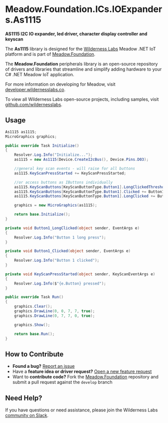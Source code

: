 # Meadow.Foundation.ICs.IOExpanders.As1115

**AS1115 I2C IO expander, led driver, character display controller and keyscan**

The **As1115** library is designed for the [Wilderness Labs](www.wildernesslabs.co) Meadow .NET IoT platform and is part of [Meadow.Foundation](https://developer.wildernesslabs.co/Meadow/Meadow.Foundation/).

The **Meadow.Foundation** peripherals library is an open-source repository of drivers and libraries that streamline and simplify adding hardware to your C# .NET Meadow IoT application.

For more information on developing for Meadow, visit [developer.wildernesslabs.co](http://developer.wildernesslabs.co/).

To view all Wilderness Labs open-source projects, including samples, visit [github.com/wildernesslabs](https://github.com/wildernesslabs/).

## Usage

```csharp
As1115 as1115;
MicroGraphics graphics;

public override Task Initialize()
{
    Resolver.Log.Info("Initialize...");
    as1115 = new As1115(Device.CreateI2cBus(), Device.Pins.D03);

    //general key scan events - will raise for all buttons
    as1115.KeyScanPressStarted += KeyScanPressStarted;

    //or access buttons as IButtons individually
    as1115.KeyScanButtons[KeyScanButtonType.Button1].LongClickedThreshold = TimeSpan.FromSeconds(1);
    as1115.KeyScanButtons[KeyScanButtonType.Button1].Clicked += Button1_Clicked;
    as1115.KeyScanButtons[KeyScanButtonType.Button1].LongClicked += Button1_LongClicked; ;

    graphics = new MicroGraphics(as1115);

    return base.Initialize();
}

private void Button1_LongClicked(object sender, EventArgs e)
{
    Resolver.Log.Info("Button 1 long press");
}

private void Button1_Clicked(object sender, EventArgs e)
{
    Resolver.Log.Info("Button 1 clicked");
}

private void KeyScanPressStarted(object sender, KeyScanEventArgs e)
{
    Resolver.Log.Info($"{e.Button} pressed");
}

public override Task Run()
{
    graphics.Clear();
    graphics.DrawLine(0, 0, 7, 7, true);
    graphics.DrawLine(0, 7, 7, 0, true);

    graphics.Show();

    return base.Run();
}

```
## How to Contribute

- **Found a bug?** [Report an issue](https://github.com/WildernessLabs/Meadow_Issues/issues)
- Have a **feature idea or driver request?** [Open a new feature request](https://github.com/WildernessLabs/Meadow_Issues/issues)
- Want to **contribute code?** Fork the [Meadow.Foundation](https://github.com/WildernessLabs/Meadow.Foundation) repository and submit a pull request against the `develop` branch


## Need Help?

If you have questions or need assistance, please join the Wilderness Labs [community on Slack](http://slackinvite.wildernesslabs.co/).
